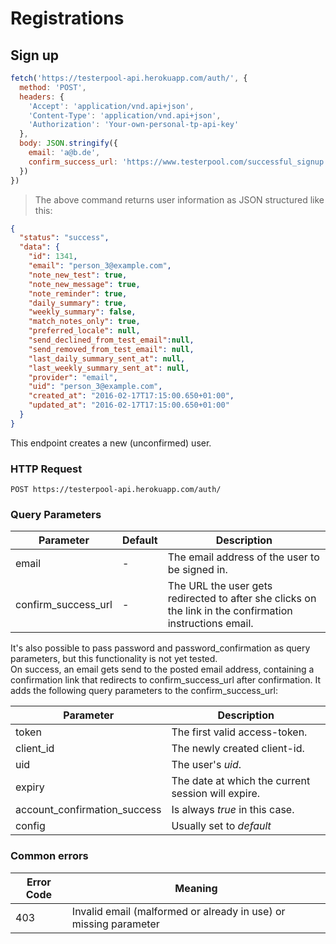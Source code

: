 # Registrations

## Sign up

```javascript
fetch('https://testerpool-api.herokuapp.com/auth/', {
  method: 'POST',
  headers: {
    'Accept': 'application/vnd.api+json',
    'Content-Type': 'application/vnd.api+json',
    'Authorization': 'Your-own-personal-tp-api-key'
  },
  body: JSON.stringify({
    email: 'a@b.de',
    confirm_success_url: 'https://www.testerpool.com/successful_signup'
  })
})
```

> The above command returns user information as JSON structured like this:

```json
{
  "status": "success",
  "data": {
    "id": 1341,
    "email": "person_3@example.com",
    "note_new_test": true,
    "note_new_message": true,
    "note_reminder": true,
    "daily_summary": true,
    "weekly_summary": false,
    "match_notes_only": true,
    "preferred_locale": null,
    "send_declined_from_test_email":null,
    "send_removed_from_test_email": null,
    "last_daily_summary_sent_at": null,
    "last_weekly_summary_sent_at": null,
    "provider": "email",
    "uid": "person_3@example.com",
    "created_at": "2016-02-17T17:15:00.650+01:00",
    "updated_at": "2016-02-17T17:15:00.650+01:00"
  }
}
```

This endpoint creates a new (unconfirmed) user.


### HTTP Request

`POST https://testerpool-api.herokuapp.com/auth/`

### Query Parameters

Parameter | Default | Description
--------- | ------- | -----------
email | - | The email address of the user to be signed in.
confirm_success_url | - | The URL the user gets redirected to after she clicks on the link in the confirmation instructions email.

<aside class="notice">
It's also possible to pass password and password_confirmation as query parameters, but this functionality is not yet tested.
</aside>

<aside class="success">
On success, an email gets send to the posted email address, containing a confirmation link that redirects to confirm_success_url after confirmation. It adds the following query parameters to the confirm_success_url:
</aside>

Parameter | Description
--------- | -----------
token | The first valid access-token.
client_id | The newly created client-id.
uid | The user's *uid*.
expiry | The date at which the current session will expire.
account_confirmation_success | Is always *true* in this case.
config | Usually set to *default*


### Common errors

Error Code | Meaning
---------- | -------
403 | Invalid email (malformed or already in use) or missing parameter
